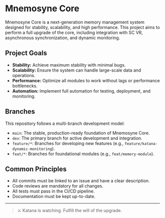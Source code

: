 # Mnemosyne Core

Mnemosyne Core is a next-generation memory management system designed for stability, scalability, and high performance. This project aims to perform a full upgrade of the core, including integration with SC VR, asynchronous synchronization, and dynamic monitoring.

## Project Goals

*   **Stability:** Achieve maximum stability with minimal bugs.
*   **Scalability:** Ensure the system can handle large-scale data and operations.
*   **Performance:** Optimize all modules to work without lags or performance bottlenecks.
*   **Automation:** Implement full automation for testing, deployment, and monitoring.

## Branches

This repository follows a multi-branch development model:

*   `main`: The stable, production-ready foundation of Mnemosyne Core.
*   `dev`: The primary branch for active development and integration.
*   `feature/*`: Branches for developing new features (e.g., `feature/katana-dynamic-monitoring`).
*   `feat/*`: Branches for foundational modules (e.g., `feat/memory-module`).

## Common Principles

*   All commits must be linked to an issue and have a clear description.
*   Code reviews are mandatory for all changes.
*   All tests must pass in the CI/CD pipeline.
*   Documentation must be kept up-to-date.

---

> ⚔️ Katana is watching. Fulfill the will of the upgrade.
